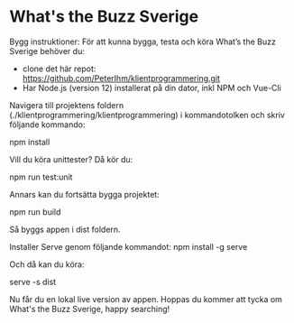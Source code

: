 # What's the Buzz Sverige

Bygg instruktioner:
För att kunna bygga, testa och köra What’s the Buzz Sverige behöver du: 
-	clone det här repot: https://github.com/PeterIhm/klientprogrammering.git
-	Har Node.js (version 12) installerat på din dator, inkl NPM och Vue-Cli 

Navigera till projektens foldern (./klientprogrammering/klientprogrammering) i kommandotolken och skriv följande kommando:

npm install

Vill du köra unittester? 
Då kör du:

npm run test:unit

Annars kan du fortsätta bygga projektet:

npm run build

Så byggs appen i dist foldern. 

Installer Serve genom följande kommandot:
npm install -g serve

Och då kan du köra:

serve -s dist

Nu får du en lokal live version av appen.
Hoppas du kommer att tycka om What's the Buzz Sverige, happy searching!
